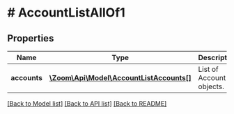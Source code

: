 # # AccountListAllOf1

## Properties

Name | Type | Description | Notes
------------ | ------------- | ------------- | -------------
**accounts** | [**\Zoom\Api\Model\AccountListAccounts[]**](AccountListAccounts.md) | List of Account objects. | [optional] 

[[Back to Model list]](../../README.md#documentation-for-models) [[Back to API list]](../../README.md#documentation-for-api-endpoints) [[Back to README]](../../README.md)


